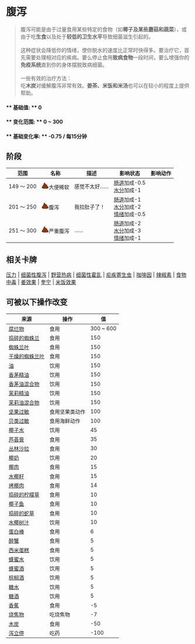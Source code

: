 # 腹泻  
> 腹泻可能是由于过量食用某些特定的食物（如<b>椰子及某些蘑菇和蔬菜</b>），或由于吃<b>生食</b>以及处于<b>较低的卫生水平</b>导致细菌滋生引起的。<br><br>这种症状会降低你的情绪，使你脱水的速度比正常时快得多。要治疗它，首先需要处理相对应的疾病。要么停止食用<b>致病食物</b>一段时间，要么增强你的<b>免疫系统</b>直到你的身体摆脱致病细菌。<br><br>一些有效的治疗方法：<br>吃<b>木炭</b>对缓解腹泻非常有效。<b>姜茶、米饭和米汤</b>也可以在较小的程度上提供帮助。<br>  
  
#### ** 基础值: ** 0   
#### ** 变化范围: ** 0 ~ 300  
#### ** 基础变化率: ** -0.75 / 每15分钟   
## 阶段  
范围  |  名称  |  描述  |  影响状态  |  影响动作  
----  |  ----  |  ----  |  ----  |  ----  
149 ～ 200  |  <img decoding="async" src="Sprite/Poop.png" href="a.md" style="max-width:20px;max-height:20px;">大便稀软  |  感觉不太好……  |  [肠道](Intestines.md)加成-0.5<br>[水分](Hydration.md)加成-1  |    
201 ～ 250  |  <img decoding="async" src="Sprite/Poop.png" href="a.md" style="max-width:20px;max-height:20px;">腹泻  |  我拉肚子了！  |  [肠道](Intestines.md)加成-1<br>[水分](Hydration.md)加成-2<br>[情绪](Morale.md)加成-0.5  |    
251 ～ 300  |  <img decoding="async" src="Sprite/Poop.png" href="a.md" style="max-width:20px;max-height:20px;">严重腹泻  |  ……  |  [肠道](Intestines.md)加成-2<br>[水分](Hydration.md)加成-3<br>[情绪](Morale.md)加成-1  |    
## 相关卡牌  
[压力](Stress.md)  |  [细菌性腹泻](BacteriaDiarrhoea.md)  |  [野营热病](BacteriaTyphus.md)  |  [细菌性霍乱](BacteriaCholera.md)  |  [疟疾寄生虫](ParasiteMalaria.md)  |  [咖啡因](Caffeine.md)  |  [辣椒素](Capsaicin.md)  |  [食物中毒](FoodPoisoning.md)  |  [姜效果](GingerEffect.md)  |  [奎宁](Quinine.md)  |  [米饭效果](RiceEffect.md)  
## 可被以下操作改变  
来源  |  操作  |  值  
----  |  ----  |  ----  
[腐烂物](RottenRemains.md)  |  食用  |  300 ~ 600  
[捣碎的蜘蛛兰](SpiderLilyGround.md)  |  食用  |  150  
[蜘蛛兰叶](SpiderLilyLeaves.md)  |  食用  |  150  
[干燥的蜘蛛兰叶](SpiderLilyLeavesDried.md)  |  食用  |  150  
[油](LQ_Oil.md)  |  饮用  |  150  
[香茅精油](LQ_OilCitronella.md)  |  饮用  |  150  
[香茅油混合物](LQ_OilCitronellaMix.md)  |  饮用  |  150  
[茉莉精油](LQ_OilJasmine.md)  |  饮用  |  150  
[茉莉油混合物](LQ_OilJasmineMix.md)  |  饮用  |  150  
[坚果过敏](Pk_4_NutAllergy.md)  |  食用坚果类动作  |  100  
[贝类过敏](Pk_4_ShellfishAllergy.md)  |  食用海鲜动作  |  100  
[椰子水](LQ_CoconutWater.md)  |  饮用  |  45  
[芦荟膏](AloeVeraGel.md)  |  食用  |  35  
[丛林沙拉](JungleSalad.md)  |  食用  |  30  
[椰奶](LQ_CoconutMilk.md)  |  饮用  |  20  
[椰肉](CoconutMeat.md)  |  食用  |  15  
[水椰籽](NipaSeeds.md)  |  食用  |  15  
[烤椰肉](CoconutMeatCooked.md)  |  食用  |  14  
[捣碎的柠檬草](LemonGrassGround.md)  |  食用  |  10  
[椰子鱼](CoconutFish.md)  |  食用  |  10  
[捣碎的蛇草](SnakeGrassGround.md)  |  食用  |  10  
[水椰树汁](LQ_Sap.md)  |  饮用  |  10  
[蛋白棒](ProteinBar.md)  |  食用  |  6  
[醉蟹](DrunkenCrab.md)  |  食用  |  5  
[西米蛋糕](SagoCake.md)  |  食用  |  5  
[蜂蜜水](LQ_HoneyWater.md)  |  饮用  |  5  
[蜂蜜酒](LQ_Mead.md)  |  饮用  |  5  
[棕榈酒](LQ_PalmWine.md)  |  饮用  |  5  
[糖水](LQ_SugarWater.md)  |  饮用  |  5  
[糖酒](LQ_SugarWine.md)  |  饮用  |  5  
[香蕉](Banana.md)  |  食用  |  -5  
[烧焦物](CharredRemains.md)  |  吃烧焦物  |  -7  
[木炭](Charcoal.md)  |  食用  |  -50  
[泻立停](AntiDiarrhoeaPills.md)  |  吃药  |  -100  


<script>document.title="腹泻 - 卡牌生存百科 Card Survival Wiki";</script>